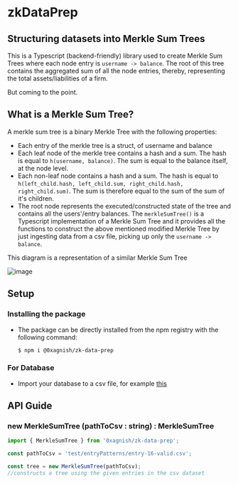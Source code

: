 # zkDataPrep

## Structuring datasets into Merkle Sum Trees

This is a Typescript (backend-friendly) library used to create Merkle Sum Trees where each node entry is `username -> balance`. The root of this tree contains the aggregated sum of all the node entries, thereby, representing the total assets/liabilities of a firm.

But coming to the point.

## What is a Merkle Sum Tree?

A merkle sum tree is a binary Merkle Tree with the following properties:

- Each entry of the merkle tree is a struct, of username and balance
- Each leaf node of the merkle tree contains a hash and a sum. The hash is equal to `h(username, balance)`. The sum is equal to the balance itself, at the node level.
- Each non-leaf node contains a hash and a sum. The hash is equal to `h(left_child.hash, left_child.sum, right_child.hash, right_child.sum)`. The sum is therefore equal to the sum of the sum of it's children.
- The root node represents the executed/constructed state of the tree and contains all the users'/entry balances. The `merkleSumTree()` is a Typescript implementation of a Merkle Sum Tree and it provides all the functions to construct the above mentioned modified Merkle Tree by just ingesting data from a csv file, picking up only the `username -> balance`.

This diagram is a representation of a similar Merkle Sum Tree

![image](https://github.com/teamHITK/zkExchange/assets/80243668/cc873986-05f6-40a3-bf1a-1995497341e8)

## Setup

### Installing the package

- The package can be directly installed from the npm registry with the following command:
  ```
  $ npm i @0xagnish/zk-data-prep
  ```

### For Database

- Import your database to a csv file, for example [this](zkDataPrep/test/entryPatterns/entry-15-valid.csv)

## API Guide

### new MerkleSumTree (pathToCsv : string) : MerkleSumTree

```ts
import { MerkleSumTree } from '0xagnish/zk-data-prep';

const pathToCsv = 'test/entryPatterns/entry-16-valid.csv';

const tree = new MerkleSumTree(pathToCsv);
//constructs a tree using the given entries in the csv dataset
```

